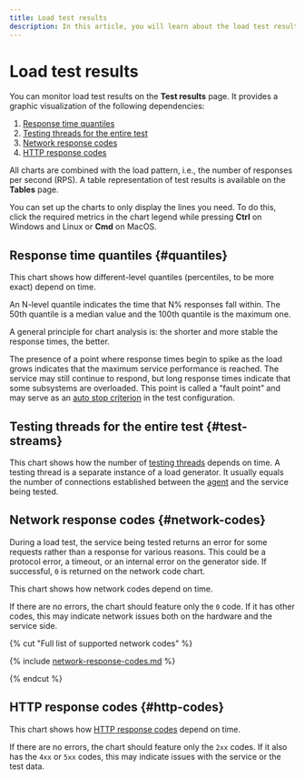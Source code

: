 ```yaml
---
title: Load test results
description: In this article, you will learn about the load test results, response time quantiles, testing threads for the entire test, network response codes, HTTP response codes.
---
```


# Load test results

You can monitor load test results on the **Test results** page. It provides a graphic visualization of the following dependencies:

1. [Response time quantiles](#quantiles)
1. [Testing threads for the entire test](#test-streams)
1. [Network response codes](#network-codes)
1. [HTTP response codes](#http-codes)

All charts are combined with the load pattern, i.e., the number of responses per second (RPS).
A table representation of test results is available on the **Tables** page.

You can set up the charts to only display the lines you need. To do this, click the required metrics in the chart legend while pressing **Ctrl** on Windows and Linux or **Cmd** on MacOS. 

## Response time quantiles {#quantiles}

This chart shows how different-level quantiles (percentiles, to be more exact) depend on time. 

An N-level quantile indicates the time that N% responses fall within. The 50th quantile is a median value and the 100th quantile is the maximum one.

A general principle for chart analysis is: the shorter and more stable the response times, the better.

The presence of a point where response times begin to spike as the load grows indicates that the maximum service performance is reached. The service may still continue to respond, but long response times indicate that some subsystems are overloaded. This point is called a <q>fault point</q> and may serve as an [auto stop criterion](auto-stop.md#basic-criteria) in the test configuration.

## Testing threads for the entire test {#test-streams}

This chart shows how the number of [testing threads](testing-stream.md) depends on time.
A testing thread is a separate instance of a load generator. It usually equals the number of connections established between the [agent](agent.md) and the service being tested.

## Network response codes {#network-codes}

During a load test, the service being tested returns an error for some requests rather than a response for various reasons. This could be a protocol error, a timeout, or an internal error on the generator side. If successful, `0` is returned on the network code chart.

This chart shows how network codes depend on time.

If there are no errors, the chart should feature only the `0` code. If it has other codes, this may indicate network issues both on the hardware and the service side.

{% cut "Full list of supported network codes" %} 

{% include [network-response-codes.md](../../_includes/load-testing/network-response-codes.md) %}

{% endcut %} 

## HTTP response codes {#http-codes}

This chart shows how [HTTP response codes](https://en.wikipedia.org/wiki/List_of_HTTP_status_codes) depend on time.

If there are no errors, the chart should feature only the `2xx` codes. If it also has the `4xx` or `5xx` codes, this may indicate issues with the service or the test data.
